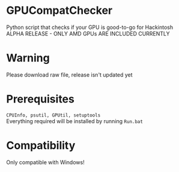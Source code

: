 # GPUCompatChecker
Python script that checks if your GPU is good-to-go for Hackintosh </br>
ALPHA RELEASE - ONLY AMD GPUs ARE INCLUDED CURRENTLY

# Warning
Please download raw file, release isn't updated yet

# Prerequisites
``CPUInfo, psutil, GPUtil, setuptools`` </br>
Everything required will be installed by running ``Run.bat``

# Compatibility
Only compatible with Windows!
